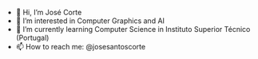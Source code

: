 - 👋 Hi, I’m José Corte
- 👀 I’m interested in Computer Graphics and AI
- 🌱 I’m currently learning Computer Science in Instituto Superior Técnico (Portugal)
- 📫 How to reach me: @josesantoscorte

<!---
josesantoscorte/josesantoscorte is a ✨ special ✨ repository because its `README.md` (this file) appears on your GitHub profile.
You can click the Preview link to take a look at your changes.
--->
